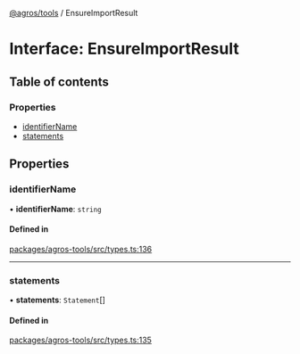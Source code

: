 [@agros/tools](../index.md) / EnsureImportResult

# Interface: EnsureImportResult

## Table of contents

### Properties

- [identifierName](EnsureImportResult.md#identifiername)
- [statements](EnsureImportResult.md#statements)

## Properties

### <a id="identifiername" name="identifiername"></a> identifierName

• **identifierName**: `string`

#### Defined in

[packages/agros-tools/src/types.ts:136](https://github.com/agrosjs/agros/blob/bbdb8c2/packages/agros-tools/src/types.ts#L136)

___

### <a id="statements" name="statements"></a> statements

• **statements**: `Statement`[]

#### Defined in

[packages/agros-tools/src/types.ts:135](https://github.com/agrosjs/agros/blob/bbdb8c2/packages/agros-tools/src/types.ts#L135)
